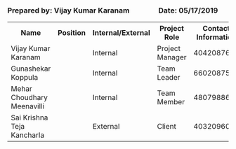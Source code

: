 ### Prepared by: Vijay Kumar Karanam &nbsp;&nbsp;&nbsp;&nbsp;&nbsp;&nbsp;&nbsp;&nbsp;&nbsp;&nbsp;&nbsp;&nbsp;&nbsp;&nbsp;&nbsp;  Date: 05/17/2019

<table>
  <tr>
    <th>Name</th>
    <th>Position</th>
    <th>Internal/External</th>
    <th>Project Role</th>
    <th>Contact Information</th>
  </tr>
  <tr>
    <td>Vijay Kumar Karanam</td>
    <td></td>
    <td>Internal</td>
    <td>Project Manager</td>
    <td>4042087608</td>
  </tr>
  <tr>
    <td>Gunashekar Koppula</td>
    <td></td>
    <td>Internal</td>
    <td>Team Leader</td>
    <td>6602087504</td>
  </tr>
  <tr>
    <td>Mehar Choudhary Meenavilli</td>
    <td></td>
    <td>Internal</td>
    <td>Team Member</td>
    <td>4807988692</td>
  </tr>
  <tr>
    <td>Sai Krishna Teja Kancharla</td>
    <td></td>
    <td>External</td>
    <td>Client</td>
    <td>4032096071</td>
  </tr>
</table>
